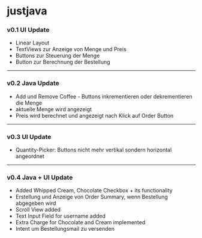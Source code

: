 # justjava

### v0.1 UI Update
* Linear Layout
* TextViews zur Anzeige von Menge und Preis
* Buttons zur Steuerung der Menge
* Button zur Berechnung der Bestellung

---------------------------------------------------
### v0.2 Java Update
* Add und Remove Coffee - Buttons inkrementieren oder dekrementieren die Menge
* aktuelle Menge wird angezeigt
* Preis wird berechnet und angezeigt nach Klick auf Order Button

---------------------------------------------------
### v0.3 UI Update
* Quantity-Picker: Buttons nicht mehr vertikal sondern horizontal angeordnet
---------------------------------------------------
### v0.4 Java + UI Update
* Added Whipped Cream, Chocolate Checkbox +  its functionality
* Erstellung und Anzeige von Order Summary, wenn Bestellung abgegeben wird
* Scroll View added
* Text Input Field for username added
* Extra Charge for Chocolate and Cream implemented
* Intent um Bestellungsmail zu versenden